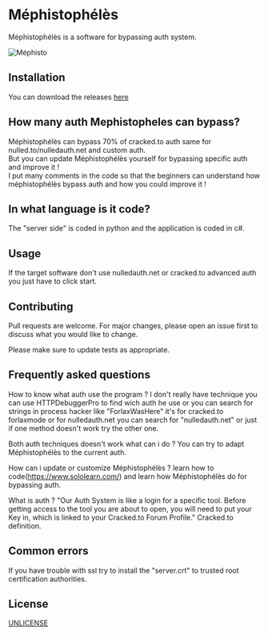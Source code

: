 # Méphistophélès

Méphistophélès is a software for bypassing auth system.

![Méphisto](https://image.noelshack.com/fichiers/2020/26/5/1593174767-mephi.png)

## Installation

You can download the releases [here](https://github.com/call-042PE/Mephistopheles/releases/)

## How many auth Mephistopheles can bypass?
Méphistophélès can bypass 70% of cracked.to auth same for nulled.to/nulledauth.net and custom auth.  
But you can update Méphistophélès yourself for bypassing specific auth and improve it !  
I put many comments in the code so that the beginners can understand how méphistophélès bypass auth and how you could improve it !

## In what language is it code?
The "server side" is coded in python and the application is coded in c#.

## Usage

If the target software don't use nulledauth.net or cracked.to advanced auth you just have to click start.

## Contributing
Pull requests are welcome. For major changes, please open an issue first to discuss what you would like to change.

Please make sure to update tests as appropriate.

## Frequently asked questions
How to know what auth use the program ? I don't really have technique you can use HTTPDebuggerPro to find wich auth he use or you can search for strings in process hacker like "ForlaxWasHere" it's for cracked.to forlaxmode or for nulledauth.net you can search for "nulledauth.net" or just if one method doesn't work try the other one. 

Both auth techniques doesn't work what can i do ? You can try to adapt Méphistophélès to the current auth.  

How can i update or customize Méphistophélès ? learn how to code(https://www.sololearn.com/) and learn how Méphistophélès do for bypassing auth.  

What is auth ? "Our Auth System is like a login for a specific tool. Before getting access to the tool you are about to open, you will need to put your Key in, which is linked to your Cracked.to Forum Profile." Cracked.to definition.

## Common errors
If you have trouble with ssl try to install the "server.crt" to trusted root certification authorities.

## License
[UNLICENSE](https://choosealicense.com/licenses/unlicense/)

